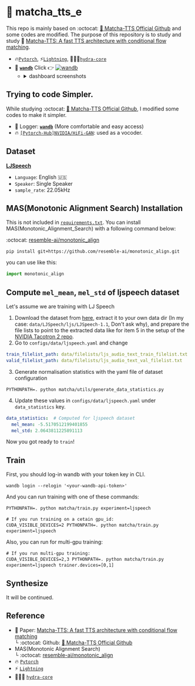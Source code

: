 # 🍵 matcha_tts_e
This repo is mainly based on :octocat: [🍵 Matcha-TTS Official Github](https://github.com/shivammehta25/Matcha-TTS/tree/main) and some codes are modified. The purpose of this repository is to study and study 🍵 [Matcha-TTS: A fast TTS architecture with conditional flow matching](https://huggingface.co/papers/2309.03199).

- 🔥[`Pytorch`](https://pytorch.org/), ⚡[`Lightning`](https://lightning.ai/docs/pytorch/stable/), 🐉🐲🐲[`hydra-core`](https://hydra.cc/docs/intro/)
- 🤗 **[`wandb`](https://kr.wandb.ai/)** Click 👉 [![wandb](https://raw.githubusercontent.com/wandb/assets/main/wandb-github-badge-gradient.svg)](https://wandb.ai/wako/matcha_tts_e?nw=nwuserwako)     
  - <details>
    <summary> dashboard screenshots </summary>
    <div>
    <img src="/readme_imgs/스크린샷 2024-05-25 오후 12.17.49.png" width="83%"></img>
    </div>
    </details>

## Trying to code Simpler.
While studying :octocat: [🍵 Matcha-TTS Official Github](https://github.com/shivammehta25/Matcha-TTS/tree/main), I modified some codes to make it simpler.
- 🤗 Logger: **[`wandb`](https://kr.wandb.ai/)** (More comfortable and easy access)
- :fire: [`[Pytorch-Hub]NVIDIA/HiFi-GAN`](https://pytorch.org/hub/nvidia_deeplearningexamples_hifigan/): used as a vocoder.

## Dataset
[**LJSpeech**](https://keithito.com/LJ-Speech-Dataset/)
  - `Language`: English :us:
  - `Speaker`: Single Speaker
  - `sample_rate`: 22.05kHz

## MAS(Monotonic Alignment Search) Installation
This is not included in [`requirements.txt`](https://github.com/elu-lab/matcha_tts_e/blob/main/requirements.txt). You can install MAS(Monotonic_Alignment_Search) with a following command below:     


:octocat: [resemble-ai/monotonic_align](https://github.com/resemble-ai/monotonic_align)
```shell
pip install git+https://github.com/resemble-ai/monotonic_align.git
```
you can use like this:
```python
import monotonic_align
```

## Compute `mel_mean`, `mel_std` of ljspeech dataset
Let's assume we are training with LJ Speech
1. Download the dataset from [here](https://keithito.com/LJ-Speech-Dataset/), extract it to your own data dir (In my case: `data/LJSpeech/ljs/LJSpeech-1.1`, Don't ask why), and prepare the file lists to point to the extracted data like for item 5 in the setup of the [NVIDIA Tacotron 2 repo](https://github.com/NVIDIA/tacotron2#setup).
2. Go to `configs/data/ljspeech.yaml` and change
```yaml
train_filelist_path: data/filelists/ljs_audio_text_train_filelist.txt
valid_filelist_path: data/filelists/ljs_audio_text_val_filelist.txt
```
3. Generate normalisation statistics with the yaml file of dataset configuration
```shell
PYTHONPATH=. python matcha/utils/generate_data_statistics.py
```
4. Update these values in `configs/data/ljspeech.yaml` under `data_statistics` key.
```yaml
data_statistics:  # Computed for ljspeech dataset 
  mel_mean: -5.5170512199401855
  mel_std: 2.0643811225891113
```
Now you got ready to `train`!

## Train
First, you should log-in wandb with your token key in CLI. 
```
wandb login --relogin '<your-wandb-api-token>'
```
And you can run training with one of these commands:
```shell
PYTHONPATH=. python matcha/train.py experiment=ljspeech
```
```shell
# If you run training on a cetain gpu_id:
CUDA_VISIBLE_DEVICES=2 PYTHONPATH=. python matcha/train.py experiment=ljspeech
```
Also, you can run for multi-gpu training:
```shell
# If you run multi-gpu training:
CUDA_VISIBLE_DEVICES=2,3 PYTHONPATH=. python matcha/train.py experiment=ljspeech trainer.devices=[0,1]
```

## Synthesize
It will be continued.

## Reference
- 🍵 Paper: [Matcha-TTS: A fast TTS architecture with conditional flow matching](https://huggingface.co/papers/2309.03199)     
└ :octocat: Github: [🍵 Matcha-TTS Official Github](https://github.com/shivammehta25/Matcha-TTS/tree/main) 
- MAS(Monotonic Alignment Search)   
└ :octocat: [resemble-ai/monotonic_align](https://github.com/resemble-ai/monotonic_align)
- 🔥 [`Pytorch`](https://pytorch.org/)
- ⚡ [`Lightning`](https://lightning.ai/docs/pytorch/stable/)
- 🐉🐲🐲 [`hydra-core`](https://hydra.cc/docs/intro/)
